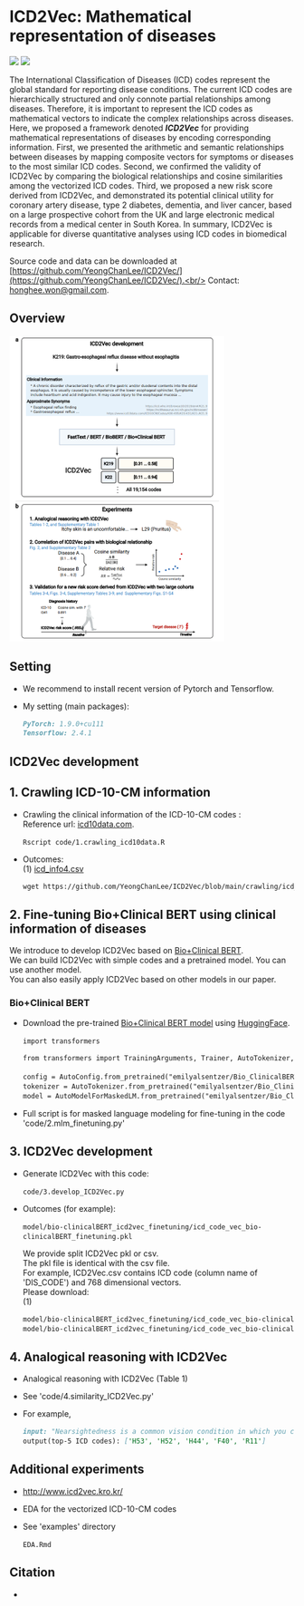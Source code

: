 # ICD2Vec: Mathematical representation of diseases
<img src="https://img.shields.io/badge/Python-3766AB?style=flat-square&logo=Python&logoColor=white"/></a>
<img src="https://img.shields.io/badge/R-276DC3?style=flat-square&logo=R&logoColor=white"/></a>

The International Classification of Diseases (ICD) codes represent the global standard for reporting disease conditions. The current ICD codes are hierarchically structured and only connote partial relationships among diseases. Therefore, it is important to represent the ICD codes as mathematical vectors to indicate the complex relationships across diseases. Here, we proposed a framework denoted **_ICD2Vec_** for providing mathematical representations of diseases by encoding corresponding information. First, we presented the arithmetic and semantic relationships between diseases by mapping composite vectors for symptoms or diseases to the most similar ICD codes. Second, we confirmed the validity of ICD2Vec by comparing the biological relationships and cosine similarities among the vectorized ICD codes. Third, we proposed a new risk score derived from ICD2Vec, and demonstrated its potential clinical utility for coronary artery disease, type 2 diabetes, dementia, and liver cancer, based on a large prospective cohort from the UK and large electronic medical records from a medical center in South Korea. In summary, ICD2Vec is applicable for diverse quantitative analyses using ICD codes in biomedical research.


Source code and data can be downloaded at [https://github.com/YeongChanLee/ICD2Vec/](https://github.com/YeongChanLee/ICD2Vec/).<br/>
Contact: [honghee.won@gmail.com](mailto:honghee.won@gmail.com).<br />
## Overview

<img src="https://github.com/YeongChanLee/ICD2Vec/blob/v0.2/ICD2Vec/ICD2Vec_abstract.PNG" width="379" height="540"/>

## Setting
- We recommend to install recent version of Pytorch and Tensorflow.
- My setting (main packages):

    ```markdown
    PyTorch: 1.9.0+cu111
    Tensorflow: 2.4.1
    ```

## ICD2Vec development
## **1. Crawling ICD-10-CM information**
- Crawling the clinical information of the ICD-10-CM codes :<br />
Reference url: [icd10data.com](https://www.icd10data.com/). 

    `Rscript code/1.crawling_icd10data.R`

- Outcomes: <br />
(1) [icd_info4.csv](https://github.com/YeongChanLee/ICD2Vec/tree/v0.2/code/icd_info4.csv)

    ```markdown
    wget https://github.com/YeongChanLee/ICD2Vec/blob/main/crawling/icd_info4.csv

    ```

## **2. Fine-tuning Bio+Clinical BERT using clinical information of diseases**
We introduce to develop ICD2Vec based on [Bio+Clinical BERT](https://arxiv.org/abs/1904.03323). <br/>
We can build ICD2Vec with simple codes and a pretrained model. You can use another model. <br/>
You can also easily apply ICD2Vec based on other models in our paper.<br/>

### Bio+Clinical BERT
- Download the pre-trained [Bio+Clinical BERT model](https://huggingface.co/emilyalsentzer/Bio_ClinicalBERT) using [HuggingFace](https://huggingface.co/).<br/>

    `import transformers`
    ```markdown
    from transformers import TrainingArguments, Trainer, AutoTokenizer, AutoModelForMaskedLM, AutoConfig
    
    config = AutoConfig.from_pretrained("emilyalsentzer/Bio_ClinicalBERT")
    tokenizer = AutoTokenizer.from_pretrained("emilyalsentzer/Bio_ClinicalBERT")
    model = AutoModelForMaskedLM.from_pretrained("emilyalsentzer/Bio_ClinicalBERT", config=config)
    ```
- Full script is for masked language modeling for fine-tuning in the code 'code/2.mlm_finetuning.py'


## **3. ICD2Vec development**
- Generate ICD2Vec with this code:<br />

    `code/3.develop_ICD2Vec.py`

- Outcomes (for example): <br />

    `model/bio-clinicalBERT_icd2vec_finetuning/icd_code_vec_bio-clinicalBERT_finetuning.pkl`

    We provide split ICD2Vec pkl or csv. <br/>
    The pkl file is identical with the csv file. <br/>
    For example, ICD2Vec.csv contains ICD code (column name of 'DIS_CODE') and 768 dimensional vectors. <br/>
    Please download: <br/>
    (1) 

    ```markdown
    model/bio-clinicalBERT_icd2vec_finetuning/icd_code_vec_bio-clinicalBERT_finetuning.zip
    model/bio-clinicalBERT_icd2vec_finetuning/icd_code_vec_bio-clinicalBERT_finetuning.z01    
    ```
    
## **4. Analogical reasoning with ICD2Vec**
- Analogical reasoning with ICD2Vec (Table 1)<br />
- See 'code/4.similarity_ICD2Vec.py'
- For example,

    ```markdown
    input: "Nearsightedness is a common vision condition in which you can see objects near to you clearly, but objects farther away are blurry."
    output(top-5 ICD codes): ['H53', 'H52', 'H44', 'F40', 'R11']
    ```

## Additional experiments
- http://www.icd2vec.kro.kr/
- EDA for the vectorized ICD-10-CM codes
- See 'examples' directory

    `EDA.Rmd`

## Citation
- 

